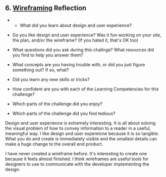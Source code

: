 ## 6. [Wireframing](6_wireframing/readme.md) Reflection

* * What did you learn about design and user experience? 
* Do you like design and user experience? Was it fun working on your site, the plan, and/or the wireframe? (If you hated it, that's OK too)

* What questions did you ask during this challnge? What resources did you find to help you answer them?  
* What concepts are you having trouble with, or did you just figure something out? If so, what?  
* Did you learn any new skills or tricks?
* How confident are you with each of the Learning Competencies for this challenge? 
* Which parts of the challenge did you enjoy?
* Which parts of the challenge did you find tedious?

<!-- Add your reflection here. Remove the comment markers -->

Design and user experience is extremely interesting. It is all about solving the visual problem of how to convey information to a reader in a useful, meaningful way. I like design and user expereicne because it is so tangible. What you do and create is immediately visible and the smallest details can make a huge change to the overall end product.

I have never created a wireframe before. It's interesting to create one because it feels almost finished. I think wireframes are useful tools for designers to use to communicate with the developer implementing the design.